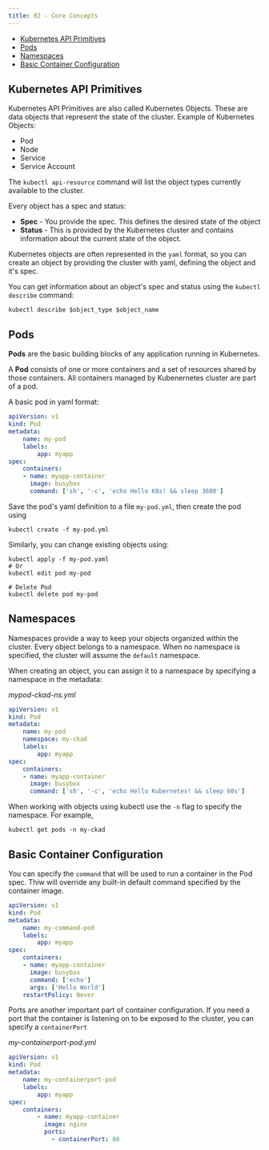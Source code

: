 ```yaml
---
title: 02 - Core Concepts
---
```


- [Kubernetes API Primitives](#kubernetes-api-primitives)
- [Pods](#pods)
- [Namespaces](#namespaces)
- [Basic Container Configuration](#basic-container-configuration)

## Kubernetes API Primitives

Kubernetes API Primitives are also called Kubernetes Objects. These are data objects that represent the state of the cluster. Example of Kubernetes Objects:

* Pod
* Node
* Service
* Service Account

The `kubectl api-resource` command will list the object types currently available to the cluster.

Every object has a spec and status:

* **Spec** - You provide the spec. This defines the desired state of the object
* **Status** - This is provided by the Kubernetes cluster and contains information about the current state of the object.

Kubernetes objects are often represented in the `yaml` format, so you can create an object by providing the cluster with yaml, defining the object and it's spec.

You can get information about an object's spec and status using the `kubectl describe` command:

```
kubectl describe $object_type $object_name
```

## Pods

**Pods** are the basic building blocks of any application running in Kubernetes.

A **Pod** consists of one or more containers and a set of resources shared by those containers. All containers managed by Kubenernetes cluster are part of a pod.

A basic pod in yaml format:

```yaml
apiVersion: v1
kind: Pod
metadata:
    name: my-pod
    labels:
        app: myapp
spec:
    containers:
    - name: myapp-container
      image: busybox
      command: ['sh', '-c', 'echo Hello K8s! && sleep 3600'] 
```

Save the pod's yaml definition to a file `my-pod.yml`, then create the pod using

```
kubectl create -f my-pod.yml
```

Similarly, you can change existing objects using:

```
kubectl apply -f my-pod.yaml
# Or
kubectl edit pod my-pod
```

```
# Delete Pod
kubectl delete pod my-pod
```

## Namespaces

Namespaces provide a way to keep your objects organized within the cluster. Every object belongs to a namespace. When no namespace is specified, the cluster will assume the `default` namespace.

When creating an object, you can assign it to a namespace by specifying a namespace in the metadata:

*mypod-ckad-ns.yml*

```yml
apiVersion: v1
kind: Pod
metadata:
    name: my-pod
    namespace: my-ckad
    labels:
        app: myapp
spec:
    containers:
    - name: myapp-container
      image: busybox
      command: ['sh', '-c', 'echo Hello Kubernetes! && sleep 60s']
```

When working with objects using kubectl use the `-n` flag to specify the namespace. For example,

```
kubectl get pods -n my-ckad
```

## Basic Container Configuration

You can specify the `command` that will be used to run a container in the Pod spec. Thiw will override any built-in default command specified by the container image.

```yml
apiVersion: v1
kind: Pod
metadata:
    name: my-command-pod
    labels:
        app: myapp
spec:
    containers:
    - name: myapp-container
      image: busybox
      command: ['echo']
      args: ['Hello World']
    restartPolicy: Never
```

Ports are another important part of container configuration. If you need a port that the container is listening on to be exposed to the cluster, you can specify a `containerPort`

*my-containerport-pod.yml*

```yaml
apiVersion: v1
kind: Pod
metadata:
    name: my-containerport-pod
    labels:
        app: myapp
spec:
    containers:
        - name: myapp-container
          image: nginx
          ports:
            - containerPort: 80
```